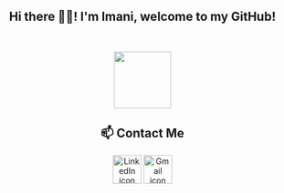 
<div align="center">
<h2>Hi there 👋🏾! I'm Imani, welcome to my GitHub!</h2>
<br>
<p>
  <img width="100" height="100" frameBorder="0" class="giphy-embed" src="https://media.giphy.com/media/XZlSZ7VqS6IfZQsE2c/giphy.gif"
</p>
<br>  
  <h2>📫 Contact Me</h2>
  <p>
  <a href="https://www.linkedin.com/in/imanirtaylor"><img src="https://edent.github.io/SuperTinyIcons/images/svg/linkedin.svg" width="50px" title="LinkedIn icon"/></a>
  <a href="mailto:imanir.taylor@gmail.com"><img src="https://edent.github.io/SuperTinyIcons/images/svg/gmail.svg" width="50" title="Gmail icon" /></a>
  </p>

  
  
  
   <!-- 
<h5>🔎 Searching for my next opportunity..</h5>
  -📝 [Resume]()

  
  

<a href="https://github.com/imanitaylor/github-readme-stats"><img align="center" src="https://github-readme-stats.vercel.app/api?username=imanitaylor&show_icons=true&include_all_commits=true&theme=buefy&hide_border=true" alt="Imani's's github stats" /></a> | <a href="https://github.com/imanitaylor/github-readme-stats"><img align="center" src="https://github-readme-stats.vercel.app/api/top-langs/?username=imanitaylor&layout=compact&theme=buefy&hide_border=true" /></a> |
 
 <h4 align="center">Check out my repos ⬇️</h4> -->

